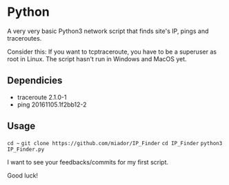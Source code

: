 # Python

A very very basic Python3 network script that finds site's IP, pings and traceroutes.

Consider this:
If you want to tcptraceroute, you have to be a superuser as root in Linux.
The script hasn't run in Windows and MacOS yet. 

## Dependicies

* traceroute 2.1.0-1
* ping 20161105.1f2bb12-2

## Usage

`cd ~`
`git clone https://github.com/miador/IP_Finder`
`cd IP_Finder`
`python3 IP_Finder.py`

I want to see your feedbacks/commits for my first script.

Good luck!
